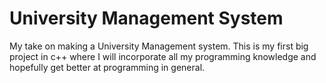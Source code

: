 # University Management System
My take on making a University Management system. This is my first big project in c++ where I will 
incorporate all my programming knowledge and hopefully get better at programming in general.
